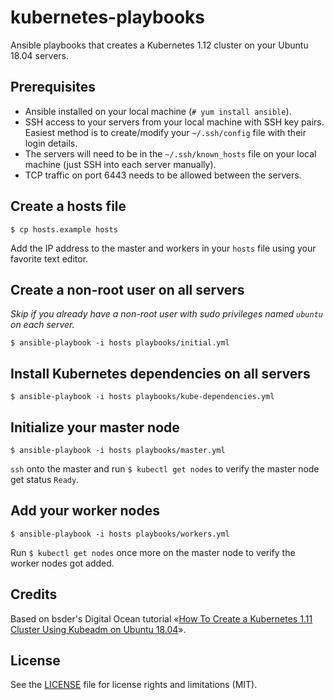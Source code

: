 kubernetes-playbooks
=============

Ansible playbooks that creates a Kubernetes 1.12 cluster on your Ubuntu 18.04 servers.

## Prerequisites
* Ansible installed on your local machine (`# yum install ansible`).
* SSH access to your servers from your local machine with SSH key pairs. Easiest method is to create/modify your `~/.ssh/config` file with their login details.
* The servers will need to be in the `~/.ssh/known_hosts` file on your local machine (just SSH into each server manually).
* TCP traffic on port 6443 needs to be allowed between the servers.

## Create a hosts file
 `$ cp hosts.example hosts`

Add the IP address to the master and workers in your `hosts` file using your favorite text editor.

## Create a non-root user on all servers
*Skip if you already have a non-root user with sudo privileges named `ubuntu` on each server.*

 `$ ansible-playbook -i hosts playbooks/initial.yml`

## Install Kubernetes dependencies on all servers
 `$ ansible-playbook -i hosts playbooks/kube-dependencies.yml`

## Initialize your master node
 `$ ansible-playbook -i hosts playbooks/master.yml`

`ssh` onto the master and run `$ kubectl get nodes` to verify the master node get status `Ready`.

## Add your worker nodes
 `$ ansible-playbook -i hosts playbooks/workers.yml`

Run `$ kubectl get nodes` once more on the master node to verify the worker nodes got added.

## Credits
Based on bsder's Digital Ocean tutorial «[How To Create a Kubernetes 1.11 Cluster Using Kubeadm on Ubuntu 18.04](https://www.digitalocean.com/community/tutorials/how-to-create-a-kubernetes-1-11-cluster-using-kubeadm-on-ubuntu-18-04)».

## License
See the [LICENSE](LICENSE.md) file for license rights and limitations (MIT).
